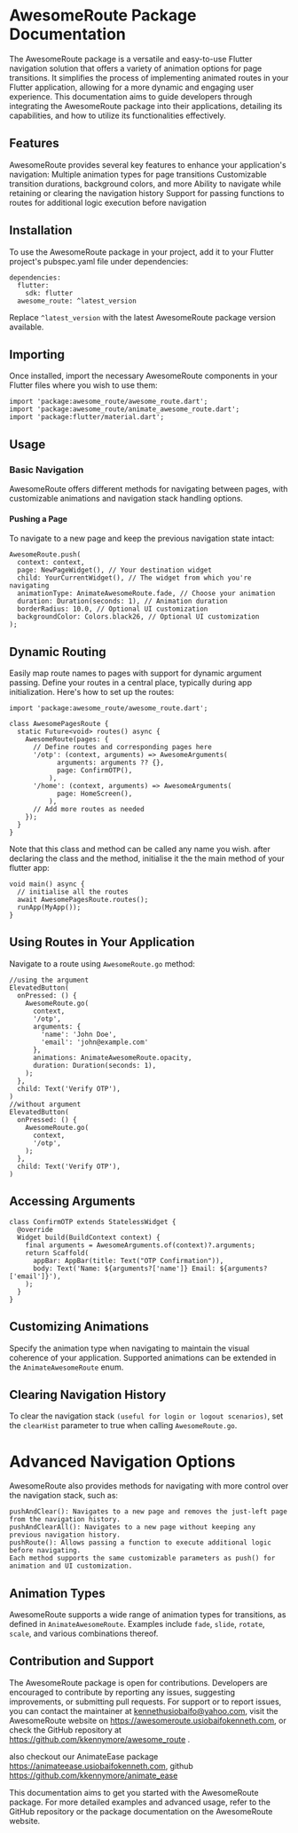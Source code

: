 # AwesomeRoute Package Documentation

The AwesomeRoute package is a versatile and easy-to-use Flutter navigation solution that offers a variety of animation options for page transitions. It simplifies the process of implementing animated routes in your Flutter application, allowing for a more dynamic and engaging user experience. This documentation aims to guide developers through integrating the AwesomeRoute package into their applications, detailing its capabilities, and how to utilize its functionalities effectively.

## Features

AwesomeRoute provides several key features to enhance your application's navigation:
    Multiple animation types for page transitions
    Customizable transition durations, background colors, and more
    Ability to navigate while retaining or clearing the navigation history
    Support for passing functions to routes for additional logic execution before navigation

## Installation

To use the AwesomeRoute package in your project, add it to your Flutter project's pubspec.yaml file under dependencies:

```
dependencies:
  flutter:
    sdk: flutter
  awesome_route: ^latest_version
```
Replace ``^latest_version`` with the latest AwesomeRoute package version available.

## Importing

Once installed, import the necessary AwesomeRoute components in your Flutter files where you wish to use them:

```
import 'package:awesome_route/awesome_route.dart';
import 'package:awesome_route/animate_awesome_route.dart';
import 'package:flutter/material.dart';
```

## Usage

### Basic Navigation

AwesomeRoute offers different methods for navigating between pages, with customizable animations and navigation stack handling options.

#### Pushing a Page

To navigate to a new page and keep the previous navigation state intact:

```
AwesomeRoute.push(
  context: context,
  page: NewPageWidget(), // Your destination widget
  child: YourCurrentWidget(), // The widget from which you're navigating
  animationType: AnimateAwesomeRoute.fade, // Choose your animation
  duration: Duration(seconds: 1), // Animation duration
  borderRadius: 10.0, // Optional UI customization
  backgroundColor: Colors.black26, // Optional UI customization
);
```
## Dynamic Routing
Easily map route names to pages with support for dynamic argument passing. Define your routes in a central place, typically during app initialization. Here's how to set up the routes:

```
import 'package:awesome_route/awesome_route.dart';

class AwesomePagesRoute {
  static Future<void> routes() async {
    AwesomeRoute(pages: {
      // Define routes and corresponding pages here
      '/otp': (context, arguments) => AwesomeArguments(
            arguments: arguments ?? {},
            page: ConfirmOTP(),
          ),
      '/home': (context, arguments) => AwesomeArguments(
            page: HomeScreen(),
          ),
      // Add more routes as needed
    });
  }
}
```
Note that this class and method can be called any name you wish. after declaring the class and the method, initialise it the the main method of your flutter app:

```
void main() async {
  // initialise all the routes
  await AwesomePagesRoute.routes();
  runApp(MyApp());
}
```
## Using Routes in Your Application

Navigate to a route using ``AwesomeRoute.go`` method:
```
//using the argument
ElevatedButton(
  onPressed: () {
    AwesomeRoute.go(
      context,
      '/otp',
      arguments: {
        'name': 'John Doe',
        'email': 'john@example.com'
      },
      animations: AnimateAwesomeRoute.opacity,
      duration: Duration(seconds: 1),
    );
  },
  child: Text('Verify OTP'),
)
//without argument
ElevatedButton(
  onPressed: () {
    AwesomeRoute.go(
      context,
      '/otp',
    );
  },
  child: Text('Verify OTP'),
)
```
## Accessing Arguments

```
class ConfirmOTP extends StatelessWidget {
  @override
  Widget build(BuildContext context) {
    final arguments = AwesomeArguments.of(context)?.arguments;
    return Scaffold(
      appBar: AppBar(title: Text("OTP Confirmation")),
      body: Text('Name: ${arguments?['name']} Email: ${arguments?['email']}'),
    );
  }
}
```
## Customizing Animations
Specify the animation type when navigating to maintain the visual coherence of your application. Supported animations can be extended in the ``AnimateAwesomeRoute`` enum.

## Clearing Navigation History
To clear the navigation stack ``(useful for login or logout scenarios)``, set the ``clearHist`` parameter to true when calling ``AwesomeRoute.go``.

# Advanced Navigation Options
AwesomeRoute also provides methods for navigating with more control over the navigation stack, such as:

    pushAndClear(): Navigates to a new page and removes the just-left page from the navigation history.
    pushAndClearAll(): Navigates to a new page without keeping any previous navigation history.
    pushRoute(): Allows passing a function to execute additional logic before navigating.
    Each method supports the same customizable parameters as push() for animation and UI customization.

## Animation Types

AwesomeRoute supports a wide range of animation types for transitions, as defined in ``AnimateAwesomeRoute``. Examples include ``fade``, ``slide``, ``rotate``, ``scale``, and various combinations thereof.

## Contribution and Support

The AwesomeRoute package is open for contributions. Developers are encouraged to contribute by reporting any issues, suggesting improvements, or submitting pull requests. For support or to report issues, you can contact the maintainer at kennethusiobaifo@yahoo.com, visit the AwesomeRoute website on https://awesomeroute.usiobaifokenneth.com, or check the GitHub repository at https://github.com/kkennymore/awesome_route .

also checkout our AnimateEase package https://animateease.usiobaifokenneth.com, github https://github.com/kkennymore/animate_ease 

This documentation aims to get you started with the AwesomeRoute package. For more detailed examples and advanced usage, refer to the GitHub repository or the package documentation on the AwesomeRoute website.